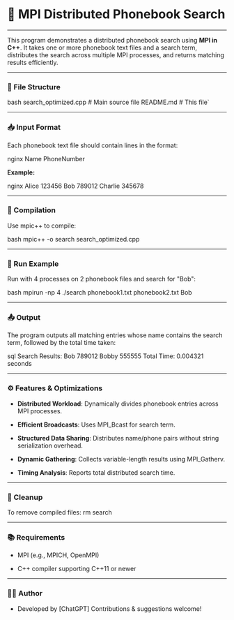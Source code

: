 # 📘 MPI Distributed Phonebook Search
-----------------------------------

This program demonstrates a distributed phonebook search using **MPI in C++**. It takes one or more phonebook text files and a search term, distributes the search across multiple MPI processes, and returns matching results efficiently.

* * * * *

### 📁 File Structure



bash
    search_optimized.cpp     # Main source file
    README.md                # This file`

* * * * *

### 📥 Input Format

Each phonebook text file should contain lines in the format:

nginx
    Name PhoneNumber


**Example:**

nginx
    Alice 123456
    Bob 789012
    Charlie 345678

* * * * *

### 🚀 Compilation

Use mpic++ to compile:

bash 
    mpic++ -o search search_optimized.cpp


* * * * *

### 🧪 Run Example

Run with 4 processes on 2 phonebook files and search for "Bob":

bash
    mpirun -np 4 ./search phonebook1.txt phonebook2.txt Bob

* * * * *

### 📤 Output

The program outputs all matching entries whose name contains the search term, followed by the total time taken:

sql
Search Results:
Bob 789012
Bobby 555555
Total Time: 0.004321 seconds


* * * * *

### ⚙️ Features & Optimizations

-   **Distributed Workload**: Dynamically divides phonebook entries across MPI processes.

-   **Efficient Broadcasts**: Uses MPI_Bcast for search term.

-   **Structured Data Sharing**: Distributes name/phone pairs without string serialization overhead.

-   **Dynamic Gathering**: Collects variable-length results using MPI_Gatherv.

-   **Timing Analysis**: Reports total distributed search time.

* * * * *

### 🧼 Cleanup

To remove compiled files: rm search

* * * * *

### 📚 Requirements

-   MPI (e.g., MPICH, OpenMPI)

-   C++ compiler supporting C++11 or newer

* * * * *

### 🧑‍💻 Author

- Developed by [ChatGPT] Contributions & suggestions welcome!